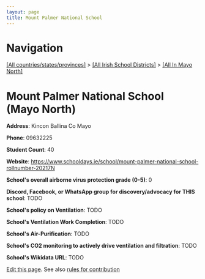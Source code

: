 ```yaml
---
layout: page
title: Mount Palmer National School
---
```

# Navigation

[[All countries/states/provinces]](../../..) > [[All Irish School Districts]](../..) > [[All In Mayo North]](..)

# Mount Palmer National School (Mayo North)

**Address**: Kincon Ballina Co Mayo

**Phone**: 09632225

**Student Count**: 40

**Website**: <https://www.schooldays.ie/school/mount-palmer-national-school-rollnumber-20217N>

**School's overall airborne virus protection grade (0-5)**: 0

**Discord, Facebook, or WhatsApp group for discovery/advocacy for THIS school**: TODO

**School's policy on Ventilation**: TODO

**School's Ventilation Work Completion**: TODO

**School's Air-Purification**: TODO

**School's CO2 monitoring to actively drive ventilation and filtration**: TODO

**School's Wikidata URL**: TODO


[Edit this page](https://github.com/ventilate-schools/Ireland/edit/main/./Mayo_North/Mount_Palmer_National_School.md). See also [rules for contribution](../../../contribution-rules/)
